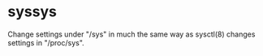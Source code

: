 syssys
======

Change settings under "/sys" in much the same way as sysctl(8) changes settings in "/proc/sys".